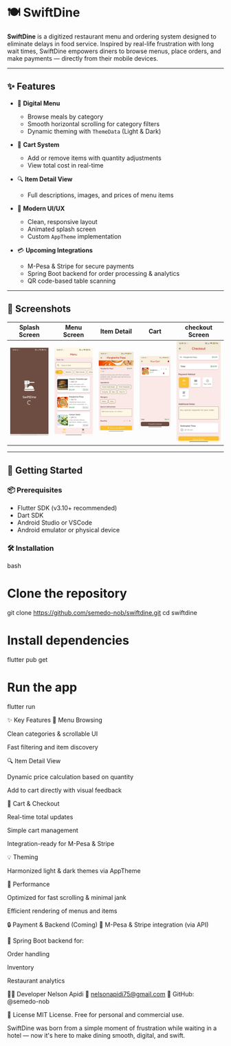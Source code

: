 # 🍽️ SwiftDine

**SwiftDine** is a digitized restaurant menu and ordering system designed to eliminate delays in food service. Inspired by real-life frustration with long wait times, SwiftDine empowers diners to browse menus, place orders, and make payments — directly from their mobile devices.

---

## ✨ Features

- 🧾 **Digital Menu**
  - Browse meals by category
  - Smooth horizontal scrolling for category filters
  - Dynamic theming with `ThemeData` (Light & Dark)
    

- 🛒 **Cart System**
  - Add or remove items with quantity adjustments
  - View total cost in real-time
    

- 🔍 **Item Detail View**
  - Full descriptions, images, and prices of menu items
    

- 🎨 **Modern UI/UX**
  - Clean, responsive layout
  - Animated splash screen
  - Custom `AppTheme` implementation
    

- 💳 **Upcoming Integrations**
  - M-Pesa & Stripe for secure payments
  - Spring Boot backend for order processing & analytics
  - QR code-based table scanning

---

## 📱 Screenshots

| Splash Screen                     | Menu Screen                   | Item Detail                                 |  Cart                     | checkout Screen                 |
| --------------------------------- | ----------------------------- | ------------------------------------------- | ----------------------------- |-----------------------------
| ![Splash](screenshots/splash.png) | ![Menu](screenshots/menu.png) | ![Item Detail](screenshots/itemdetails.png) | ![Cart](screenshots/cart.png) | ![Checkout](screenshots/payment.png) |


---

## 🚀 Getting Started

### 📦 Prerequisites

- Flutter SDK (v3.10+ recommended)
- Dart SDK
- Android Studio or VSCode
- Android emulator or physical device

### 🛠️ Installation

bash
# Clone the repository
git clone https://github.com/semedo-nob/swiftdine.git
cd swiftdine

# Install dependencies
flutter pub get

# Run the app
flutter run

✨ Key Features
🧾 Menu Browsing

Clean categories & scrollable UI

Fast filtering and item discovery


🔍 Item Detail View

Dynamic price calculation based on quantity

Add to cart directly with visual feedback


🛒 Cart & Checkout

Real-time total updates

Simple cart management

Integration-ready for M-Pesa & Stripe


💡 Theming

Harmonized light & dark themes via AppTheme


🚀 Performance

Optimized for fast scrolling & minimal jank

Efficient rendering of menus and items


🔒 Payment & Backend (Coming)
🏦 M-Pesa & Stripe integration (via API)

🧠 Spring Boot backend for:

Order handling

Inventory

Restaurant analytics


👨‍💻 Developer
Nelson Apidi
📧 nelsonapidi75@gmail.com
🔗 GitHub: @semedo-nob

📄 License
MIT License. Free for personal and commercial use.

SwiftDine was born from a simple moment of frustration while waiting in a hotel — now it's here to make dining smooth, digital, and swift.
